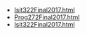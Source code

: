 * [Isit322Final2017.html](Isit322Final2017.html)
* [Prog272Final2017.html](Prog272Final2017.html)
* [Isit322Final2017.html](Isit322Final2017.html)
